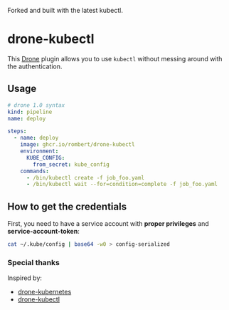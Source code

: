 Forked and built with the latest kubectl. 

# drone-kubectl

This [Drone](https://drone.io/) plugin allows you to use `kubectl` without messing around with the authentication.

## Usage

```yaml
# drone 1.0 syntax
kind: pipeline
name: deploy

steps:
  - name: deploy
    image: ghcr.io/rombert/drone-kubectl
    environment:
      KUBE_CONFIG:
        from_secret: kube_config
    commands:
      - /bin/kubectl create -f job_foo.yaml
      - /bin/kubectl wait --for=condition=complete -f job_foo.yaml
```

## How to get the credentials

First, you need to have a service account with **proper privileges** and **service-account-token**:
```bash
cat ~/.kube/config | base64 -w0 > config-serialized
```

### Special thanks

Inspired by:
- [drone-kubernetes](https://github.com/honestbee/drone-kubernetes)
- [drone-kubectl](https://github.com/sinlead/drone-kubectl)
